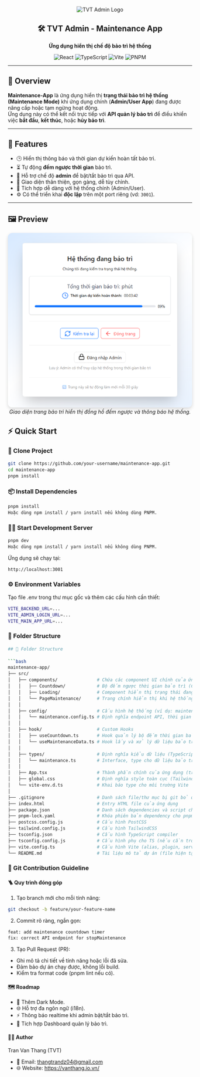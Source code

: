 <div align="center">
  <br>
  <img src="./src/assets/images/logo.png" height="120" alt="TVT Admin Logo" />
  <h2>🛠️ TVT Admin - Maintenance App</h2>
  <p><strong>Ứng dụng hiển thị chế độ bảo trì hệ thống</strong></p>
</div>

<p align="center">
  <img src="https://img.shields.io/badge/React-18.3-blue" alt="React" />
  <img src="https://img.shields.io/badge/TypeScript-5.3-blue" alt="TypeScript" />
  <img src="https://img.shields.io/badge/Vite-5-purple" alt="Vite" />
  <img src="https://img.shields.io/badge/PNPM-8.9-orange" alt="PNPM" />
</p>

---

## 🧩 Overview

**Maintenance-App** là ứng dụng hiển thị **trạng thái bảo trì hệ thống (Maintenance Mode)** khi ứng dụng chính (**Admin/User App**) đang được nâng cấp hoặc tạm ngừng hoạt động.  
Ứng dụng này có thể kết nối trực tiếp với **API quản lý bảo trì** để điều khiển việc **bắt đầu**, **kết thúc**, hoặc **hủy bảo trì**.

---

## 🚀 Features

- 🕒 Hiển thị thông báo và thời gian dự kiến hoàn tất bảo trì.  
- ⏳ Tự động **đếm ngược thời gian** bảo trì.  
- 🔐 Hỗ trợ chế độ **admin** để bật/tắt bảo trì qua API.  
- 🎨 Giao diện thân thiện, gọn gàng, dễ tùy chỉnh.  
- 🔗 Tích hợp dễ dàng với hệ thống chính (Admin/User).  
- ⚙️ Có thể triển khai **độc lập** trên một port riêng (vd: `3001`).  

---

## 🖼️ Preview

<p align="center">
  <img src="./src/assets/maintenance-ui.png" alt="Maintenance UI Preview" width="700" style="border-radius: 12px; box-shadow: 0 4px 10px rgba(0,0,0,0.15);" />
  <br>
  <em>Giao diện trang bảo trì hiển thị đồng hồ đếm ngược và thông báo hệ thống.</em>
</p>

## ⚡ Quick Start

### 🧱 Clone Project

```bash
git clone https://github.com/your-username/maintenance-app.git
cd maintenance-app
pnpm install
```
### 📦 Install Dependencies
```bash
pnpm install
Hoặc dùng npm install / yarn install nếu không dùng PNPM.
```

### 🧑‍💻 Start Development Server
```bash
pnpm dev
Hoặc dùng npm install / yarn install nếu không dùng PNPM.
```
Ứng dụng sẽ chạy tại:
```bash
http://localhost:3001
```

### ⚙️ Environment Variables
Tạo file .env trong thư mục gốc và thêm các cấu hình cần thiết:
```bash
VITE_BACKEND_URL=...
VITE_ADMIN_LOGIN_URL=...
VITE_MAIN_APP_URL=...
```

### 🧭 Folder Structure
```bash
## 🧭 Folder Structure

```bash
maintenance-app/
├── src/
│   ├── components/               # Chứa các component UI chính của ứng dụng
│   │   ├── Countdown/            # Bộ đếm ngược thời gian bảo trì (CountdownTimer)
│   │   ├── Loading/              # Component hiển thị trạng thái đang tải
│   │   └── PageMaintenance/      # Trang chính hiển thị khi hệ thống đang bảo trì
│   │
│   ├── config/                   # Cấu hình hệ thống (ví dụ: maintenance.config.ts)
│   │   └── maintenance.config.ts # Định nghĩa endpoint API, thời gian dự kiến, v.v.
│   │
│   ├── hook/                     # Custom Hooks
│   │   ├── useCountdown.ts       # Hook quản lý bộ đếm thời gian bảo trì
│   │   └── useMaintenanceData.ts # Hook lấy và xử lý dữ liệu bảo trì từ API
│   │
│   ├── types/                    # Định nghĩa kiểu dữ liệu (TypeScript)
│   │   └── maintenance.ts        # Interface, type cho dữ liệu bảo trì
│   │
│   ├── App.tsx                   # Thành phần chính của ứng dụng (trang Maintenance)
│   ├── global.css                # Định nghĩa style toàn cục (TailwindCSS + custom CSS)
│   └── vite-env.d.ts             # Khai báo type cho môi trường Vite
│
├── .gitignore                    # Danh sách file/thư mục bị git bỏ qua
├── index.html                    # Entry HTML file của ứng dụng
├── package.json                  # Danh sách dependencies và script chạy
├── pnpm-lock.yaml                # Khóa phiên bản dependency cho pnpm
├── postcss.config.js             # Cấu hình PostCSS
├── tailwind.config.js            # Cấu hình TailwindCSS
├── tsconfig.json                 # Cấu hình TypeScript compiler
├── tsconfig.config.js            # Cấu hình phụ cho TS (nếu cần trong build hoặc test)
├── vite.config.ts                # Cấu hình Vite (alias, plugin, server, port, v.v.)
└── README.md                     # Tài liệu mô tả dự án (file hiện tại)

```

### 💬 Git Contribution Guideline

#### 🪜 Quy trình đóng góp
1. Tạo branch mới cho mỗi tính năng:
```bash
git checkout -b feature/your-feature-name
```
2. Commit rõ ràng, ngắn gọn:
```bash
feat: add maintenance countdown timer
fix: correct API endpoint for stopMaintenance
```
3. Tạo Pull Request (PR):
- Ghi mô tả chi tiết về tính năng hoặc lỗi đã sửa.
- Đảm bảo dự án chạy được, không lỗi build.
- Kiểm tra format code (pnpm lint nếu có).


#### 🗺️ Roadmap
- 🎨 Thêm Dark Mode.
- 🌐 Hỗ trợ đa ngôn ngữ (i18n).
- ⚡ Thông báo realtime khi admin bật/tắt bảo trì.
- 🧮 Tích hợp Dashboard quản lý bảo trì.

#### 🧑‍💻 Author
Tran Van Thang (TVT)
+ 📧 Email: thangtrandz04@gmail.com
+ 🌐 Website: https://vanthang.io.vn/
